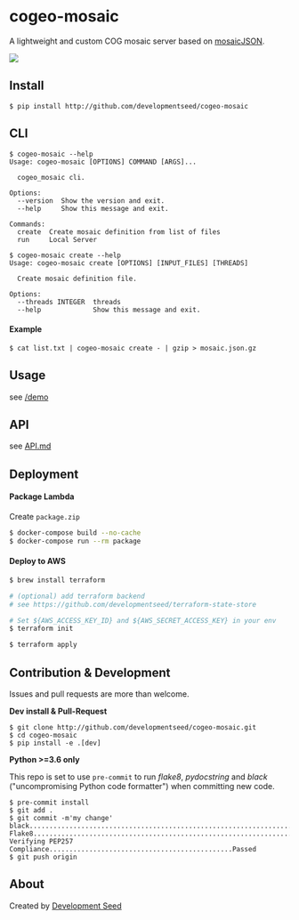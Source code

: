 # cogeo-mosaic

A lightweight and custom COG mosaic server based on [mosaicJSON](https://github.com/developmentseed/mosaicjson-spec).

![](https://user-images.githubusercontent.com/10407788/56006732-19dfcc80-5ca4-11e9-8150-082691a6d7d8.png)

## Install
```
$ pip install http://github.com/developmentseed/cogeo-mosaic
```

## CLI

```
$ cogeo-mosaic --help
Usage: cogeo-mosaic [OPTIONS] COMMAND [ARGS]...

  cogeo_mosaic cli.

Options:
  --version  Show the version and exit.
  --help     Show this message and exit.

Commands:
  create  Create mosaic definition from list of files
  run     Local Server
```

```
$ cogeo-mosaic create --help
Usage: cogeo-mosaic create [OPTIONS] [INPUT_FILES] [THREADS]

  Create mosaic definition file.

Options:
  --threads INTEGER  threads
  --help             Show this message and exit.
 ```

#### Example
`$ cat list.txt | cogeo-mosaic create - | gzip > mosaic.json.gz`

## Usage

see [/demo](/demo)

## API

see [API.md](/doc/API.md)

## Deployment

#### Package Lambda

Create `package.zip`

```bash
$ docker-compose build --no-cache
$ docker-compose run --rm package
```

#### Deploy to AWS


```bash
$ brew install terraform

# (optional) add terraform backend
# see https://github.com/developmentseed/terraform-state-store

# Set ${AWS_ACCESS_KEY_ID} and ${AWS_SECRET_ACCESS_KEY} in your env
$ terraform init

$ terraform apply
```

## Contribution & Development

Issues and pull requests are more than welcome.

**Dev install & Pull-Request**

```
$ git clone http://github.com/developmentseed/cogeo-mosaic.git
$ cd cogeo-mosaic
$ pip install -e .[dev]
```


**Python >=3.6 only**

This repo is set to use `pre-commit` to run *flake8*, *pydocstring* and *black* ("uncompromising Python code formatter") when committing new code.

```
$ pre-commit install
$ git add .
$ git commit -m'my change'
black....................................................................Passed
Flake8...................................................................Passed
Verifying PEP257 Compliance..............................................Passed
$ git push origin
```


## About
Created by [Development Seed](<http://developmentseed.org>)
